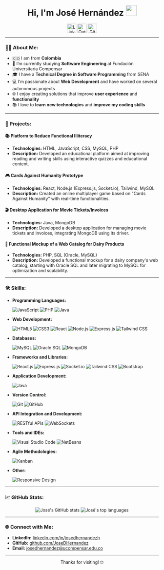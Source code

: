 
<h1 align="center"><b>Hi, I'm José Hernández</b> <img src="https://media.giphy.com/media/hvRJCLFzcasrR4ia7z/giphy.gif" width="35"></h1>


<div>
    <p align="center">
      <a href="https://linkedin.com/in/josedhernandezh" target="blank"><img align="center"
         src="https://img.shields.io/badge/linkedin-%231DA1F2.svg?style=for-the-badge&logo=linkedin&logoColor=white"
         alt="LinkedIn" height="30"/></a>
      <a href="mailto:josedhernandez@ucompensar.edu.co" target="blank"><img align="center" src="https://img.shields.io/badge/outlook-0078D4.svg?style=for-the-badge&logo=microsoft-outlook&logoColor=white" alt="Outlook" height="30"/></a>
      <a href="https://github.com/JoseDHernandez" target="blank"><img align="center"
         src="https://img.shields.io/badge/github-181717.svg?style=for-the-badge&logo=github&logoColor=white"
         alt="GitHub" height="30"/></a>
    </p>
</div>


---

### 👨‍💻 About Me:
- 🇨🇴 I am from **Colombia**
- 🌱 I’m currently studying **Software Engineering** at Fundación Universitaria Compensar
- 🎓 I have a **Technical Degree in Software Programming** from SENA
- 💻 I’m passionate about **Web Development** and have worked on several autonomous projects
- 🌐 I enjoy creating solutions that improve **user experience** and **functionality**
- 📚 I love to **learn new technologies** and **improve my coding skills**

---

### 🚀 Projects:

#### **📚 Platform to Reduce Functional Illiteracy**
- **Technologies:** HTML, JavaScript, CSS, MySQL, PHP
- **Description:** Developed an educational platform aimed at improving reading and writing skills using interactive quizzes and educational content.

#### **🎮 Cards Against Humanity Prototype**
- **Technologies:** React, Node.js (Express.js, Socket.io), Tailwind, MySQL
- **Description:** Created an online multiplayer game based on "Cards Against Humanity" with real-time functionalities.

#### **🎬 Desktop Application for Movie Tickets/Invoices**
- **Technologies:** Java, MongoDB
- **Description:** Developed a desktop application for managing movie tickets and invoices, integrating MongoDB using its driver.

#### **🛒 Functional Mockup of a Web Catalog for Dairy Products**
- **Technologies:** PHP, SQL (Oracle, MySQL)
- **Description:** Developed a functional mockup for a dairy company's web catalog, starting with Oracle SQL and later migrating to MySQL for optimization and scalability.

---

### 🛠️ Skills:

- **Programming Languages:**
  
  ![JavaScript](https://img.shields.io/badge/-JavaScript-F7DF1E?style=for-the-badge&logo=javascript&logoColor=black)
  ![PHP](https://img.shields.io/badge/-PHP-777BB4?style=for-the-badge&logo=php&logoColor=white)
  ![Java](https://img.shields.io/badge/-Java-007396?style=for-the-badge&logo=java&logoColor=white)
- **Web Development:**
  
  ![HTML5](https://img.shields.io/badge/-HTML5-E34F26?style=for-the-badge&logo=html5&logoColor=white)
  ![CSS3](https://img.shields.io/badge/-CSS3-1572B6?style=for-the-badge&logo=css3&logoColor=white)
  ![React](https://img.shields.io/badge/-React-61DAFB?style=for-the-badge&logo=react&logoColor=black)
  ![Node.js](https://img.shields.io/badge/-Node.js-339933?style=for-the-badge&logo=nodedotjs&logoColor=white)
  ![Express.js](https://img.shields.io/badge/-Express.js-000000?style=for-the-badge&logo=express&logoColor=white)
  ![Tailwind CSS](https://img.shields.io/badge/-Tailwind_CSS-38B2AC?style=for-the-badge&logo=tailwind-css&logoColor=white)
- **Databases:**
  
  ![MySQL](https://img.shields.io/badge/-MySQL-4479A1?style=for-the-badge&logo=mysql&logoColor=white)
  ![Oracle SQL](https://img.shields.io/badge/-Oracle_SQL-F80000?style=for-the-badge&logo=oracle&logoColor=white)
  ![MongoDB](https://img.shields.io/badge/-MongoDB-47A248?style=for-the-badge&logo=mongodb&logoColor=white)
- **Frameworks and Libraries:**
  
  ![React.js](https://img.shields.io/badge/-React.js-61DAFB?style=for-the-badge&logo=react&logoColor=black)
  ![Express.js](https://img.shields.io/badge/-Express.js-000000?style=for-the-badge&logo=express&logoColor=white)
  ![Socket.io](https://img.shields.io/badge/-Socket.io-010101?style=for-the-badge&logo=socket.io&logoColor=white)
  ![Tailwind CSS](https://img.shields.io/badge/-Tailwind_CSS-38B2AC?style=for-the-badge&logo=tailwind-css&logoColor=white)
  ![Bootstrap](https://img.shields.io/badge/-Bootstrap-563D7C?style=for-the-badge&logo=bootstrap&logoColor=white)
- **Application Development:**
  
  ![Java](https://img.shields.io/badge/-Java-007396?style=for-the-badge&logo=java&logoColor=white)
- **Version Control:**
  
  ![Git](https://img.shields.io/badge/-Git-F05032?style=for-the-badge&logo=git&logoColor=white)
  ![GitHub](https://img.shields.io/badge/-GitHub-181717?style=for-the-badge&logo=github&logoColor=white)
- **API Integration and Development:**
  
  ![RESTful APIs](https://img.shields.io/badge/-RESTful_APIs-000000?style=for-the-badge&logo=restful&logoColor=white)
  ![WebSockets](https://img.shields.io/badge/-WebSockets-010101?style=for-the-badge&logo=websockets&logoColor=white)
- **Tools and IDEs:**
  
  ![Visual Studio Code](https://img.shields.io/badge/-Visual_Studio_Code-007ACC?style=for-the-badge&logo=visual-studio-code&logoColor=white)
  ![NetBeans](https://img.shields.io/badge/-NetBeans-1B6AC6?style=for-the-badge&logo=apache-netbeans-ide&logoColor=white)
- **Agile Methodologies:** 

  ![Kanban](https://img.shields.io/badge/-Kanban-007ACC?style=for-the-badge&logo=kanban&logoColor=white)
- **Other:**
  
  ![Responsive Design](https://img.shields.io/badge/-Responsive_Design-0096D6?style=for-the-badge&logo=responsive-design&logoColor=white)

---

### 📈 GitHub Stats:

<p align="center">
  <img src="https://github-readme-stats.vercel.app/api?username=JoseDHernandez&show_icons=true&theme=radical" alt="José's GitHub stats" />
  <img src="https://github-readme-stats.vercel.app/api/top-langs/?username=JoseDHernandez&layout=compact&theme=radical" alt="José's top languages" />
</p>

---

### 🌐 Connect with Me:

- **LinkedIn:** [linkedin.com/in/josedhernandezh](https://linkedin.com/in/josedhernandezh)
- **GitHub:** [github.com/JoseDHernandez](https://github.com/JoseDHernandez)
- **Email:** [josedhernandez@ucompensar.edu.co](mailto:josedhernandez@ucompensar.edu.co)

---

<p align="center">Thanks for visiting! 🤓</p>
